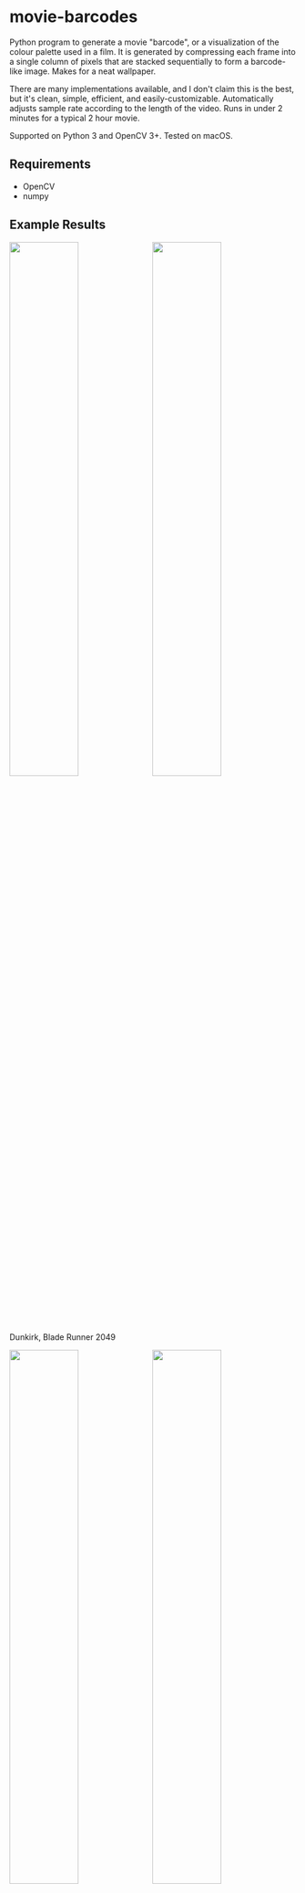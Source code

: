 # movie-barcodes

Python program to generate a movie "barcode", or a visualization of the colour palette used in a film. It is generated by compressing each frame into a single column of pixels that are stacked sequentially to form a barcode-like image. Makes for a neat wallpaper.

There are many implementations available, and I don't claim this is the best, but it's clean, simple, efficient, and easily-customizable. Automatically adjusts sample rate according to the length of the video. Runs in under 2 minutes for a typical 2 hour movie.

Supported on Python 3 and OpenCV 3+. Tested on macOS.

## Requirements
* OpenCV
* numpy

## Example Results

<img src="https://github.com/andrewdcampbell/movie-barcodes/blob/master/compressed_barcode_examples/Dunkirk_barcode.jpg" width="49%"> <img src="https://github.com/andrewdcampbell/movie-barcodes/blob/master/compressed_barcode_examples/Blade_Runner_2049_barcode.jpg" width="49%">
Dunkirk, Blade Runner 2049

<img src="https://github.com/andrewdcampbell/movie-barcodes/blob/master/compressed_barcode_examples/Ratatouille_barcode.jpg" width="49%"> <img src="https://github.com/andrewdcampbell/movie-barcodes/blob/master/compressed_barcode_examples/Tangled_barcode.jpg" width="49%">
Ratatouille, Tangled

<img src="https://github.com/andrewdcampbell/movie-barcodes/blob/master/compressed_barcode_examples/Frozen_barcode.jpg" width="49%"> <img src="https://github.com/andrewdcampbell/movie-barcodes/blob/master/compressed_barcode_examples/LOTR_FOTR_barcode.jpg" width="49%">
Frozen, The Lord of the Rings: The Fellowship of the Ring


#### Uniform column mode

<img src="https://github.com/andrewdcampbell/movie-barcodes/blob/master/uniform_barcode_examples/Wall-E_barcode.jpg" width="49%"> <img src="https://github.com/andrewdcampbell/movie-barcodes/blob/master/uniform_barcode_examples/The_Handmaiden_barcode.jpg" width="49%">
WALL-E, The Handmaiden

## Usage
```
python barcode.py -video <PATH_TO_VIDEO> [-u]
```
* `-video`: The path to the movie to be processed. Only tested on `.mp4` files, but should work with any format supported by OpenCV.
* `-u`: Optional flag to compress all frames into a single color, thus producing uniform columns. 


#### Additional Notes
There are some constants defined in the code that can be changed if desired.
* Set `OUT_WIDTH` and `OUT_HEIGHT` to the desired output dimensions.
* Set `SAMPLE_HEIGHT` to change the granularity of the columns. `SAMPLE_HEIGHT` should be at most the input video height and at least 1 (which is equivalent to using the `-u` flag). This is a matter of personal preference; larger values preserve more detail while smaller values yield smoother results.
* Tip: use low-resolution videos. It won't effect the result at all and it will run much faster.

